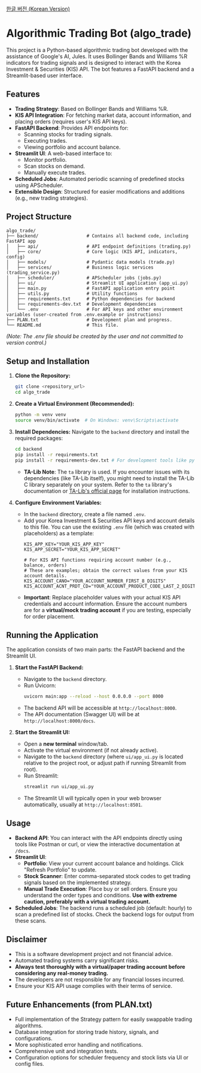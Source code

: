 [한글 버전 (Korean Version)](README.md)

# Algorithmic Trading Bot (algo_trade)

This project is a Python-based algorithmic trading bot developed with the assistance of Google's AI, Jules.
It uses Bollinger Bands and Williams %R indicators for trading signals and is designed to interact with the Korea Investment & Securities (KIS) API. The bot features a FastAPI backend and a Streamlit-based user interface.

## Features

*   **Trading Strategy**: Based on Bollinger Bands and Williams %R.
*   **KIS API Integration**: For fetching market data, account information, and placing orders (requires user's KIS API keys).
*   **FastAPI Backend**: Provides API endpoints for:
    *   Scanning stocks for trading signals.
    *   Executing trades.
    *   Viewing portfolio and account balance.
*   **Streamlit UI**: A web-based interface to:
    *   Monitor portfolio.
    *   Scan stocks on demand.
    *   Manually execute trades.
*   **Scheduled Jobs**: Automated periodic scanning of predefined stocks using APScheduler.
*   **Extensible Design**: Structured for easier modifications and additions (e.g., new trading strategies).

## Project Structure

```
algo_trade/
├── backend/                  # Contains all backend code, including FastAPI app
│   ├── api/                  # API endpoint definitions (trading.py)
│   ├── core/                 # Core logic (KIS API, indicators, config)
│   ├── models/               # Pydantic data models (trade.py)
│   ├── services/             # Business logic services (trading_service.py)
│   ├── scheduler/            # APScheduler jobs (jobs.py)
│   ├── ui/                   # Streamlit UI application (app_ui.py)
│   ├── main.py               # FastAPI application entry point
│   ├── utils.py              # Utility functions
│   ├── requirements.txt      # Python dependencies for backend
│   ├── requirements-dev.txt  # Development dependencies
│   └── .env                  # For API keys and other environment variables (user-created from .env.example or instructions)
├── PLAN.txt                  # Development plan and progress.
└── README.md                 # This file.
```
*(Note: The .env file should be created by the user and not committed to version control.)*

## Setup and Installation

1.  **Clone the Repository:**
    ```bash
    git clone <repository_url>
    cd algo_trade
    ```

2.  **Create a Virtual Environment (Recommended):**
    ```bash
    python -m venv venv
    source venv/bin/activate  # On Windows: venv\Scripts\activate
    ```

3.  **Install Dependencies:**
    Navigate to the `backend` directory and install the required packages:
    ```bash
    cd backend
    pip install -r requirements.txt
    pip install -r requirements-dev.txt # For development tools like pytest
    ```
    *   **TA-Lib Note**: The `ta` library is used. If you encounter issues with its dependencies (like TA-Lib itself), you might need to install the TA-Lib C library separately on your system. Refer to the `ta` library's documentation or [TA-Lib's official page](https://ta-lib.org/hdr_dw.html) for installation instructions.

4.  **Configure Environment Variables:**
    *   In the `backend` directory, create a file named `.env`.
    *   Add your Korea Investment & Securities API keys and account details to this file. You can use the existing `.env` file (which was created with placeholders) as a template:
        ```env
        KIS_APP_KEY="YOUR_KIS_APP_KEY"
        KIS_APP_SECRET="YOUR_KIS_APP_SECRET"

        # For KIS API functions requiring account number (e.g., balance, orders)
        # These are examples; obtain the correct values from your KIS account details.
        KIS_ACCOUNT_CANO="YOUR_ACCOUNT_NUMBER_FIRST_8_DIGITS"
        KIS_ACCOUNT_ACNT_PRDT_CD="YOUR_ACCOUNT_PRODUCT_CODE_LAST_2_DIGITS"
        ```
    *   **Important**: Replace placeholder values with your actual KIS API credentials and account information. Ensure the account numbers are for a **virtual/mock trading account** if you are testing, especially for order placement.

## Running the Application

The application consists of two main parts: the FastAPI backend and the Streamlit UI.

1.  **Start the FastAPI Backend:**
    *   Navigate to the `backend` directory.
    *   Run Uvicorn:
        ```bash
        uvicorn main:app --reload --host 0.0.0.0 --port 8000
        ```
    *   The backend API will be accessible at `http://localhost:8000`.
    *   The API documentation (Swagger UI) will be at `http://localhost:8000/docs`.

2.  **Start the Streamlit UI:**
    *   Open a **new terminal** window/tab.
    *   Activate the virtual environment (if not already active).
    *   Navigate to the `backend` directory (where `ui/app_ui.py` is located relative to the project root, or adjust path if running Streamlit from root).
    *   Run Streamlit:
        ```bash
        streamlit run ui/app_ui.py
        ```
    *   The Streamlit UI will typically open in your web browser automatically, usually at `http://localhost:8501`.

## Usage

*   **Backend API**: You can interact with the API endpoints directly using tools like Postman or curl, or view the interactive documentation at `/docs`.
*   **Streamlit UI**:
    *   **Portfolio**: View your current account balance and holdings. Click "Refresh Portfolio" to update.
    *   **Stock Scanner**: Enter comma-separated stock codes to get trading signals based on the implemented strategy.
    *   **Manual Trade Execution**: Place buy or sell orders. Ensure you understand the order types and conditions. **Use with extreme caution, preferably with a virtual trading account.**
*   **Scheduled Jobs**: The backend runs a scheduled job (default: hourly) to scan a predefined list of stocks. Check the backend logs for output from these scans.

## Disclaimer

*   This is a software development project and not financial advice.
*   Automated trading systems carry significant risks.
*   **Always test thoroughly with a virtual/paper trading account before considering any real-money trading.**
*   The developers are not responsible for any financial losses incurred.
*   Ensure your KIS API usage complies with their terms of service.

## Future Enhancements (from PLAN.txt)

*   Full implementation of the Strategy pattern for easily swappable trading algorithms.
*   Database integration for storing trade history, signals, and configurations.
*   More sophisticated error handling and notifications.
*   Comprehensive unit and integration tests.
*   Configuration options for scheduler frequency and stock lists via UI or config files.
